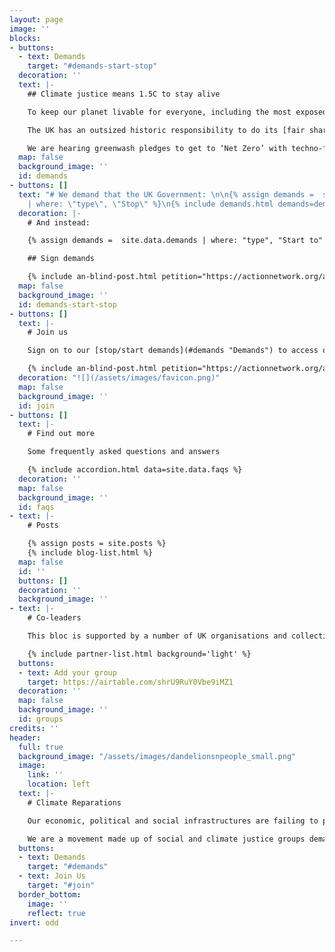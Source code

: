 ```yaml
---
layout: page
image: ''
blocks:
- buttons:
  - text: Demands
    target: "#demands-start-stop"
  decoration: ''
  text: |-
    ## Climate justice means 1.5C to stay alive

    To keep our planet livable for everyone, including the most exposed and marginalised among us, we need to **keep global heating to no more than 1.5C temperature increase**. Our world is already nearly 1.2C hotter. Those least responsible are already paying the highest price and have the least resources to protect themselves from raging climate impacts.

    The UK has an outsized historic responsibility to do its [fair share](https://waronwant.org/sites/default/files/20-21_FairShareUK_Infographic_web.pdf) and lead the world in meeting the global climate goal of 1.5C set by the Paris Agreement. Our country is disproportionately responsible for carbon emissions after profiting for over 400 years from slavery, colonialism and the continued extraction and exploitation of communities in the Global South.

    We are hearing greenwash pledges to get to ‘Net Zero’ with techno-fixes and more false solutions. **Net zero is NOT zero**. To meet the UK’s fair share of 1.5C to stay alive, we need a rapid and justice-centred transition to get to **real zero carbon emissions by 2030.** That’s just 9 years from now. So how do we get there and how can we force our government to go about it equitably?
  map: false
  background_image: ''
  id: demands
- buttons: []
  text: "# We demand that the UK Government: \n\n{% assign demands =  site.data.demands
    | where: \"type\", \"Stop\" %}\n{% include demands.html demands=demands %}"
  decoration: |-
    # And instead:

    {% assign demands =  site.data.demands | where: "type", "Start to" %} {% include demands.html demands=demands %}

    ## Sign demands

    {% include an-blind-post.html petition="https://actionnetwork.org/api/v2/petitions/81ea4655-f544-43eb-b3c4-ace557bafef7/" %}
  map: false
  background_image: ''
  id: demands-start-stop
- buttons: []
  text: |-
    # Join us

    Sign on to our [stop/start demands](#demands "Demands") to access our newsletter and join us in working towards climate reparations. Your data will be processed according to our [privacy policy](http://tpnt.uk/privacy "Privacy Policy").

    {% include an-blind-post.html petition="https://actionnetwork.org/api/v2/petitions/81ea4655-f544-43eb-b3c4-ace557bafef7/" %}
  decoration: "![](/assets/images/favicon.png)"
  map: false
  background_image: ''
  id: join
- buttons: []
  text: |-
    # Find out more

    Some frequently asked questions and answers

    {% include accordion.html data=site.data.faqs %}
  decoration: ''
  map: false
  background_image: ''
  id: faqs
- text: |-
    # Posts

    {% assign posts = site.posts %}
    {% include blog-list.html %}
  map: false
  id: ''
  buttons: []
  decoration: ''
  background_image: ''
- text: |-
    # Co-leaders

    This bloc is supported by a number of UK organisations and collectives as part of the [global day for climate justice](https://cop26coalition.org/gda/) organised by the COP26 Coalition. Join our Bloc by adding your group or organisation below.

    {% include partner-list.html background='light' %}
  buttons:
  - text: Add your group
    target: https://airtable.com/shrU9RuY0Vbe9iMZ1
  decoration: ''
  map: false
  background_image: ''
  id: groups
credits: ''
header:
  full: true
  background_image: "/assets/images/dandelionsnpeople_small.png"
  image:
    link: ''
    location: left
  text: |-
    # Climate Reparations

    Our economic, political and social infrastructures are failing to protect life, and need repairing.

    We are a movement made up of social and climate justice groups demanding a change to the systems causing climate breakdown. Our coalition includes {{ partners }} and [others](#groups).
  buttons:
  - text: Demands
    target: "#demands"
  - text: Join Us
    target: "#join"
  border_bottom:
    image: ''
    reflect: true
invert: odd

---
```

